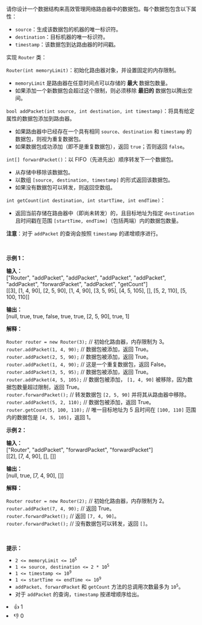 <p>请你设计一个数据结构来高效管理网络路由器中的数据包。每个数据包包含以下属性：</p>

<ul> 
 <li><code>source</code>：生成该数据包的机器的唯一标识符。</li> 
 <li><code>destination</code>：目标机器的唯一标识符。</li> 
 <li><code>timestamp</code>：该数据包到达路由器的时间戳。</li> 
</ul>

<p>实现 <code>Router</code> 类：</p>

<p><code>Router(int memoryLimit)</code>：初始化路由器对象，并设置固定的内存限制。</p>

<ul> 
 <li><code>memoryLimit</code> 是路由器在任意时间点可以存储的 <strong>最大</strong> 数据包数量。</li> 
 <li>如果添加一个新数据包会超过这个限制，则必须移除 <strong>最旧的</strong> 数据包以腾出空间。</li> 
</ul>

<p><code>bool addPacket(int source, int destination, int timestamp)</code>：将具有给定属性的数据包添加到路由器。</p>

<ul> 
 <li>如果路由器中已经存在一个具有相同 <code>source</code>、<code>destination</code> 和 <code>timestamp</code> 的数据包，则视为重复数据包。</li> 
 <li>如果数据包成功添加（即不是重复数据包），返回 <code>true</code>；否则返回 <code>false</code>。</li> 
</ul>

<p><code>int[] forwardPacket()</code>：以 FIFO（先进先出）顺序转发下一个数据包。</p>

<ul> 
 <li>从存储中移除该数据包。</li> 
 <li>以数组 <code>[source, destination, timestamp]</code> 的形式返回该数据包。</li> 
 <li>如果没有数据包可以转发，则返回空数组。</li> 
</ul>

<p><code>int getCount(int destination, int startTime, int endTime)</code>：</p>

<ul> 
 <li>返回当前存储在路由器中（即尚未转发）的，且目标地址为指定 <code>destination</code> 且时间戳在范围 <code>[startTime, endTime]</code>（包括两端）内的数据包数量。</li> 
</ul>

<p><strong>注意</strong>：对于 <code>addPacket</code> 的查询会按照 <code>timestamp</code> 的递增顺序进行。</p>

<p>&nbsp;</p>

<p><strong class="example">示例 1：</strong></p>

<div class="example-block"> 
 <p><strong>输入：</strong><br /> <span class="example-io">["Router", "addPacket", "addPacket", "addPacket", "addPacket", "addPacket", "forwardPacket", "addPacket", "getCount"]<br /> [[3], [1, 4, 90], [2, 5, 90], [1, 4, 90], [3, 5, 95], [4, 5, 105], [], [5, 2, 110], [5, 100, 110]]</span></p> 
</div>

<p><strong>输出：</strong><br /> <span class="example-io">[null, true, true, false, true, true, [2, 5, 90], true, 1] </span></p>

<p><strong>解释：</strong></p> 
<code>Router router = new Router(3);</code> // 初始化路由器，内存限制为 3。
<br /> 
<code>router.addPacket(1, 4, 90);</code> // 数据包被添加，返回 True。
<br /> 
<code>router.addPacket(2, 5, 90);</code> // 数据包被添加，返回 True。
<br /> 
<code>router.addPacket(1, 4, 90);</code> // 这是一个重复数据包，返回 False。
<br /> 
<code>router.addPacket(3, 5, 95);</code> // 数据包被添加，返回 True。
<br /> 
<code>router.addPacket(4, 5, 105);</code> // 数据包被添加，
<code>[1, 4, 90]</code> 被移除，因为数据包数量超过限制，返回 True。
<br /> 
<code>router.forwardPacket();</code> // 转发数据包 
<code>[2, 5, 90]</code> 并将其从路由器中移除。
<br /> 
<code>router.addPacket(5, 2, 110);</code> // 数据包被添加，返回 True。
<br /> 
<code>router.getCount(5, 100, 110);</code> // 唯一目标地址为 5 且时间在 
<code>[100, 110]</code>&nbsp;范围内的数据包是 
<code>[4, 5, 105]</code>，返回 1。

<p><strong class="example">示例 2：</strong></p>

<div class="example-block"> 
 <p><strong>输入：</strong><br /> <span class="example-io">["Router", "addPacket", "forwardPacket", "forwardPacket"]<br /> [[2], [7, 4, 90], [], []]</span></p> 
</div>

<p><strong>输出：</strong><br /> <span class="example-io">[null, true, [7, 4, 90], []] </span></p>

<p><strong>解释：</strong></p> 
<code>Router router = new Router(2);</code> // 初始化路由器，内存限制为 2。
<br /> 
<code>router.addPacket(7, 4, 90);</code> // 返回 True。
<br /> 
<code>router.forwardPacket();</code> // 返回 
<code>[7, 4, 90]</code>。
<br /> 
<code>router.forwardPacket();</code> // 没有数据包可以转发，返回 
<code>[]</code>。

<p>&nbsp;</p>

<p><strong>提示：</strong></p>

<ul> 
 <li><code>2 &lt;= memoryLimit &lt;= 10<sup>5</sup></code></li> 
 <li><code>1 &lt;= source, destination &lt;= 2 * 10<sup>5</sup></code></li> 
 <li><code>1 &lt;= timestamp &lt;= 10<sup>9</sup></code></li> 
 <li><code>1 &lt;= startTime &lt;= endTime &lt;= 10<sup>9</sup></code></li> 
 <li><code>addPacket</code>、<code>forwardPacket</code> 和 <code>getCount</code> 方法的总调用次数最多为 <code>10<sup>5</sup></code>。</li> 
 <li>对于 <code>addPacket</code> 的查询，<code>timestamp</code> 按递增顺序给出。</li> 
</ul>

<div><li>👍 1</li><li>👎 0</li></div>